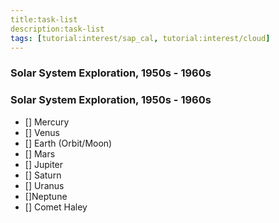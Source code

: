 ```yaml
---
title:task-list
description:task-list
tags: [tutorial:interest/sap_cal, tutorial:interest/cloud]
---
```


### Solar System Exploration, 1950s - 1960s
### Solar System Exploration, 1950s - 1960s
- [] Mercury
- [] Venus
- [] Earth (Orbit/Moon)
- [] Mars
- [] Jupiter
- [] Saturn
- [] Uranus
- []Neptune
- [] Comet Haley
